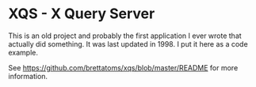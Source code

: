 XQS - X Query Server
====================

This is an old project and probably the first application I ever wrote that actually did something.  It was last updated in 1998.  I put it here
as a code example.

See https://github.com/brettatoms/xqs/blob/master/README for more information.
